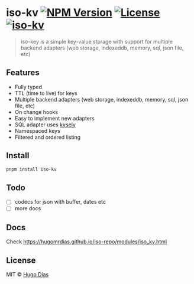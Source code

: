 # iso-kv [![NPM Version](https://img.shields.io/npm/v/iso-kv.svg)](https://www.npmjs.com/package/iso-kv) [![License](https://img.shields.io/npm/l/iso-kv.svg)](https://github.com/hugomrdias/iso-repo/blob/main/license) [![iso-kv](https://github.com/hugomrdias/iso-repo/actions/workflows/iso-kv.yml/badge.svg)](https://github.com/hugomrdias/iso-repo/actions/workflows/iso-kv.yml)

> iso-key is a simple key-value storage with support for multiple backend adapters (web storage, indexeddb, memory, sql, json file, etc)

## Features

- Fully typed
- TTL (time to live) for keys
- Multiple backend adapters (web storage, indexeddb, memory, sql, json file, etc)
- On change hooks
- Easy to implement new adapters
- SQL adapter uses [kysely](https://kysely.dev/)
- Namespaced keys
- Filtered and ordered listing

## Install

```bash
pnpm install iso-kv
```

## Todo

- [ ] codecs for json with buffer, dates etc
- [ ] more docs

## Docs

Check <https://hugomrdias.github.io/iso-repo/modules/iso_kv.html>

## License

MIT © [Hugo Dias](http://hugodias.me)
